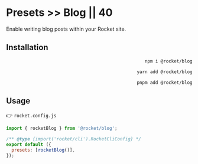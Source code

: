 # Presets >> Blog || 40

Enable writing blog posts within your Rocket site.

## Installation

<code-tabs collection="package-managers" default-tab="npm" align="end">

```bash tab npm
npm i @rocket/blog
```

```bash tab yarn
yarn add @rocket/blog
```

```bash tab pnpm
pnpm add @rocket/blog
```

</code-tabs>

## Usage

👉 `rocket.config.js`

<!-- prettier-ignore-start -->
```js
import { rocketBlog } from '@rocket/blog';

/** @type {import('rocket/cli').RocketCliConfig} */
export default ({
  presets: [rocketBlog()],
});
```
<!-- prettier-ignore-end -->
